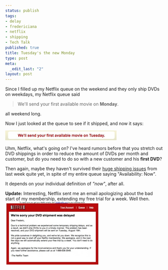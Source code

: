 ```yaml
--- 
status: publish
tags: 
- delay
- fredericiana
- netflix
- shipping
- Tech Talk
published: true
title: Tuesday's the new Monday
type: post
meta: 
  _edit_last: "2"
layout: post
---
```

Since I filled up my Netflix queue on the weekend and they only ship DVDs on weekdays, my Netflix queue said

<blockquote>We'll send your first available movie on <strong>Monday</strong>.</blockquote>

all weekend long.

Now I just looked at the queue to see if it shipped, and now it says:

<img src="/media/wp/2008/08/netflix-ship-tuesday.jpg" alt="" title="Netflix: Shipping on Tuesday" width="355" height="31" class="alignnone size-full wp-image-1434" />

Uhm, Netflix, what's going on? I've heard rumors before that you stretch out DVD shippings in order to reduce the amount of DVDs per month and customer, but do you need to do so with a new customer and his <strong>first DVD</strong>?

Then again, maybe they haven't survived their <a href="http://www.cnbc.com/id/26200588">huge shipping issues</a> from last week quite yet, in spite of my entire queue saying "Availability: Now".

It depends on your individual definition of <em>"now"</em>, after all.

<strong>Update:</strong> Interesting, Netflix sent me an email apologizing about the bad start of my membership, extending my free trial for a week. Well then.
<a href="/media/wp/2008/08/netflix-delayed.jpg"><img src="/media/wp/2008/08/netflix-delayed-300x204.jpg" alt="" title="Netflix Apology for Delay" width="300" height="204" class="alignnone size-medium wp-image-1436" /></a>

